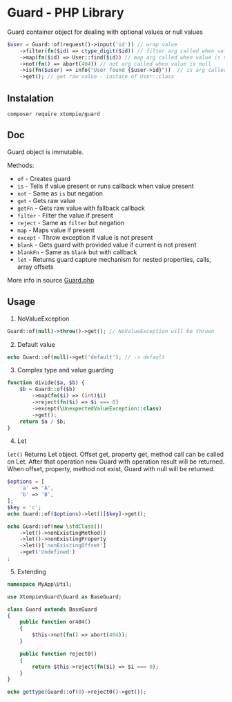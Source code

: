 # Guard - PHP Library

Guard container object for dealing with optional values or null values

```php
$user = Guard::of(request()->input('id')) // wrap value
    ->filter(fn($id) => ctype_digit($id)) // filter arg called when value is not null
    ->map(fn($id) => User::find($id)) // map arg called when value is not null
    ->not(fn() => abort(404)) // not arg called when value is null
    ->is(fn($user) => info("User found {$user->id}"))  // is arg called when value is not null
    ->get(); // get raw value - instace of User::class
```

## Instalation

`composer require xtompie/guard`

## Doc

Guard object is immutable.

Methods:
- `of` - Creates guard
- `is` - Tells if value present or runs callback when value present
- `not` - Same as `is` but negation
- `get` - Gets raw value
- `getFn` - Gets raw value with fallback callback
- `filter` - Filter the value if present
- `reject` - Same as `filter` but negation
- `map` - Maps value if present 
- `except` - Throw exception if value is not present
- `blank` - Gets guard with provided value if current is not present
- `blankFn` - Same as `blank` but with callback
- `let` - Returns guard capture mechanism for nested properties, calls, array offsets

More info in source [Guard.php](https://github.com/xtompie/guard/blob/master/src/Guard.php)


## Usage

1. NoValueException
```php
Guard::of(null)->throw()->get(); // NoValueException will be thrown
```

2. Default value 
```php
echo Guard::of(null)->get('default'); // -> default
```

3. Complex type and value guarding
```php
function divide($a, $b) {
    $b = Guard::of($b)
        ->map(fn($i) => (int)$i)
        ->reject(fn($i) => $i === 0)
        ->except(\UnexpectedValueException::class)
        ->get();
    return $a / $b;
}
```

4. Let

`let()` Returns Let object. Offset get, property get, method call can be called on Let. 
After that operation new Guard with operation result will be returned.
When offset, property, method not exist, Guard with null will be returned.

```php
$options = [
    'a' => 'A',
    'b' => 'B',
];
$key = 'c';
echo Guard::of($options)->let()[$key]->get();
```

```php
echo Guard::of(new \stdClass())
    ->let()->nonExistingMethod()
    ->let()->nonExistingProperty
    ->let()['nonExistingOffset']
    ->get('Undefined')
;
```

5. Extending

```php
namespace MyApp\Util;

use Xtompie\Guard\Guard as BaseGuard;

class Guard extends BaseGuard
{
    public function or404()
    {
        $this->not(fn() => abort(404));
    }

    public function reject0()
    {
        return $this->reject(fn($i) => $i === 0);
    }
}

echo gettype(Guard::of(0)->reject0()->get());
```
